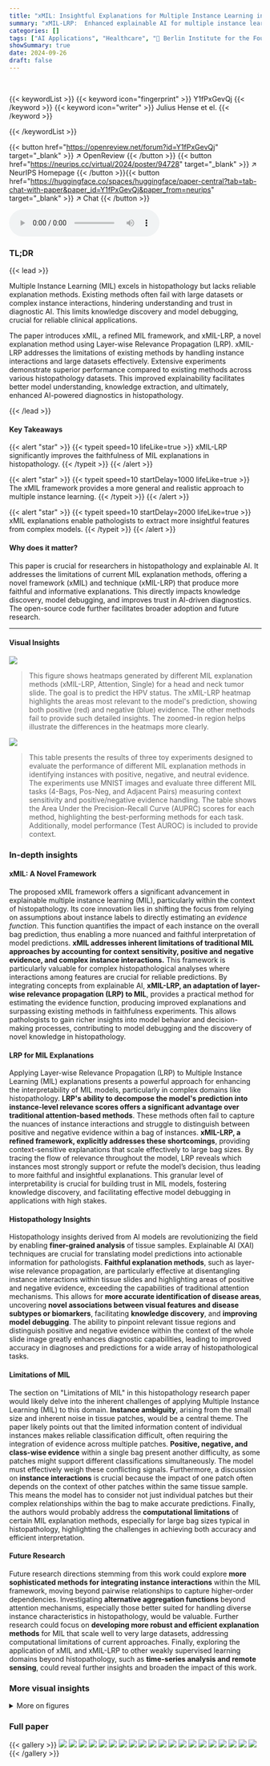 ```yaml
---
title: "xMIL: Insightful Explanations for Multiple Instance Learning in Histopathology"
summary: "xMIL-LRP:  Enhanced explainable AI for multiple instance learning in histopathology, boosting model transparency and enabling new knowledge discovery."
categories: []
tags: ["AI Applications", "Healthcare", "🏢 Berlin Institute for the Foundations of Learning and Data",]
showSummary: true
date: 2024-09-26
draft: false
---
```


<br>

{{< keywordList >}}
{{< keyword icon="fingerprint" >}} Y1fPxGevQj {{< /keyword >}}
{{< keyword icon="writer" >}} Julius Hense et el. {{< /keyword >}}
 
{{< /keywordList >}}

{{< button href="https://openreview.net/forum?id=Y1fPxGevQj" target="_blank" >}}
↗ OpenReview
{{< /button >}}
{{< button href="https://neurips.cc/virtual/2024/poster/94728" target="_blank" >}}
↗ NeurIPS Homepage
{{< /button >}}{{< button href="https://huggingface.co/spaces/huggingface/paper-central?tab=tab-chat-with-paper&paper_id=Y1fPxGevQj&paper_from=neurips" target="_blank" >}}
↗ Chat
{{< /button >}}



<audio controls>
    <source src="https://ai-paper-reviewer.com/Y1fPxGevQj/podcast.wav" type="audio/wav">
    Your browser does not support the audio element.
</audio>


### TL;DR


{{< lead >}}

Multiple Instance Learning (MIL) excels in histopathology but lacks reliable explanation methods.  Existing methods often fail with large datasets or complex instance interactions, hindering understanding and trust in diagnostic AI.  This limits knowledge discovery and model debugging, crucial for reliable clinical applications. 



The paper introduces xMIL, a refined MIL framework, and xMIL-LRP, a novel explanation method using Layer-wise Relevance Propagation (LRP).  xMIL-LRP addresses the limitations of existing methods by handling instance interactions and large datasets effectively. Extensive experiments demonstrate superior performance compared to existing methods across various histopathology datasets. This improved explainability facilitates better model understanding, knowledge extraction, and ultimately, enhanced AI-powered diagnostics in histopathology.

{{< /lead >}}


#### Key Takeaways

{{< alert "star" >}}
{{< typeit speed=10 lifeLike=true >}} xMIL-LRP significantly improves the faithfulness of MIL explanations in histopathology. {{< /typeit >}}
{{< /alert >}}

{{< alert "star" >}}
{{< typeit speed=10 startDelay=1000 lifeLike=true >}} The xMIL framework provides a more general and realistic approach to multiple instance learning. {{< /typeit >}}
{{< /alert >}}

{{< alert "star" >}}
{{< typeit speed=10 startDelay=2000 lifeLike=true >}} xMIL explanations enable pathologists to extract more insightful features from complex models. {{< /typeit >}}
{{< /alert >}}

#### Why does it matter?
This paper is crucial for researchers in histopathology and explainable AI.  It addresses the limitations of current MIL explanation methods, offering a novel framework (xMIL) and technique (xMIL-LRP) that produce more faithful and informative explanations. This directly impacts knowledge discovery, model debugging, and improves trust in AI-driven diagnostics.  The open-source code further facilitates broader adoption and future research.

------
#### Visual Insights



![](https://ai-paper-reviewer.com/Y1fPxGevQj/figures_1_1.jpg)

> This figure shows heatmaps generated by different MIL explanation methods (xMIL-LRP, Attention, Single) for a head and neck tumor slide. The goal is to predict the HPV status. The xMIL-LRP heatmap highlights the areas most relevant to the model's prediction, showing both positive (red) and negative (blue) evidence. The other methods fail to provide such detailed insights.  The zoomed-in region helps illustrate the differences in the heatmaps more clearly.





![](https://ai-paper-reviewer.com/Y1fPxGevQj/tables_7_1.jpg)

> This table presents the results of three toy experiments designed to evaluate the performance of different MIL explanation methods in identifying instances with positive, negative, and neutral evidence.  The experiments use MNIST images and evaluate three different MIL tasks (4-Bags, Pos-Neg, and Adjacent Pairs) measuring context sensitivity and positive/negative evidence handling. The table shows the Area Under the Precision-Recall Curve (AUPRC) scores for each method, highlighting the best-performing methods for each task. Additionally, model performance (Test AUROC) is included to provide context.





### In-depth insights


#### xMIL: A Novel Framework
The proposed xMIL framework offers a significant advancement in explainable multiple instance learning (MIL), particularly within the context of histopathology.  Its core innovation lies in shifting the focus from relying on assumptions about instance labels to directly estimating an *evidence function*. This function quantifies the impact of each instance on the overall bag prediction, thus enabling a more nuanced and faithful interpretation of model predictions.  **xMIL addresses inherent limitations of traditional MIL approaches by accounting for context sensitivity, positive and negative evidence, and complex instance interactions.** This framework is particularly valuable for complex histopathological analyses where interactions among features are crucial for reliable predictions.  By integrating concepts from explainable AI, **xMIL-LRP, an adaptation of layer-wise relevance propagation (LRP) to MIL**, provides a practical method for estimating the evidence function, producing improved explanations and surpassing existing methods in faithfulness experiments.  This allows pathologists to gain richer insights into model behavior and decision-making processes, contributing to model debugging and the discovery of novel knowledge in histopathology.

#### LRP for MIL Explanations
Applying Layer-wise Relevance Propagation (LRP) to Multiple Instance Learning (MIL) explanations presents a powerful approach for enhancing the interpretability of MIL models, particularly in complex domains like histopathology.  **LRP's ability to decompose the model's prediction into instance-level relevance scores offers a significant advantage over traditional attention-based methods**. These methods often fail to capture the nuances of instance interactions and struggle to distinguish between positive and negative evidence within a bag of instances.  **xMIL-LRP, a refined framework, explicitly addresses these shortcomings**, providing context-sensitive explanations that scale effectively to large bag sizes. By tracing the flow of relevance throughout the model, LRP reveals which instances most strongly support or refute the model’s decision, thus leading to more faithful and insightful explanations. This granular level of interpretability is crucial for building trust in MIL models, fostering knowledge discovery, and facilitating effective model debugging in applications with high stakes.

#### Histopathology Insights
Histopathology insights derived from AI models are revolutionizing the field by enabling **finer-grained analysis** of tissue samples.  Explainable AI (XAI) techniques are crucial for translating model predictions into actionable information for pathologists. **Faithful explanation methods**, such as layer-wise relevance propagation, are particularly effective at disentangling instance interactions within tissue slides and highlighting areas of positive and negative evidence, exceeding the capabilities of traditional attention mechanisms.  This allows for **more accurate identification of disease areas**, uncovering **novel associations between visual features and disease subtypes or biomarkers**, facilitating **knowledge discovery**, and **improving model debugging**. The ability to pinpoint relevant tissue regions and distinguish positive and negative evidence within the context of the whole slide image greatly enhances diagnostic capabilities, leading to improved accuracy in diagnoses and predictions for a wide array of histopathological tasks.

#### Limitations of MIL
The section on "Limitations of MIL" in this histopathology research paper would likely delve into the inherent challenges of applying Multiple Instance Learning (MIL) to this domain.  **Instance ambiguity**, arising from the small size and inherent noise in tissue patches, would be a central theme. The paper likely points out that the limited information content of individual instances makes reliable classification difficult, often requiring the integration of evidence across multiple patches.  **Positive, negative, and class-wise evidence** within a single bag present another difficulty, as some patches might support different classifications simultaneously.  The model must effectively weigh these conflicting signals.  Furthermore, a discussion on **instance interactions** is crucial because the impact of one patch often depends on the context of other patches within the same tissue sample. This means the model has to consider not just individual patches but their complex relationships within the bag to make accurate predictions.  Finally, the authors would probably address the **computational limitations** of certain MIL explanation methods, especially for large bag sizes typical in histopathology, highlighting the challenges in achieving both accuracy and efficient interpretation.

#### Future Research
Future research directions stemming from this work could explore **more sophisticated methods for integrating instance interactions** within the MIL framework, moving beyond pairwise relationships to capture higher-order dependencies.  Investigating **alternative aggregation functions** beyond attention mechanisms, especially those better suited for handling diverse instance characteristics in histopathology, would be valuable.  Further research could focus on **developing more robust and efficient explanation methods** for MIL that scale well to very large datasets, addressing computational limitations of current approaches.  Finally, exploring the application of xMIL and xMIL-LRP to other weakly supervised learning domains beyond histopathology, such as **time-series analysis and remote sensing**, could reveal further insights and broaden the impact of this work.


### More visual insights

<details>
<summary>More on figures
</summary>


![](https://ai-paper-reviewer.com/Y1fPxGevQj/figures_4_1.jpg)

> This figure illustrates the two main steps of the xMIL framework: aggregation function estimation and evidence function estimation. Panel A shows the standard MIL model architecture applied to a histopathology slide, while Panel B details the xMIL-LRP method for explaining AttnMIL, highlighting the backpropagation of model output to input instances and the use of color-coded relevance flow to represent positive and negative evidence.


![](https://ai-paper-reviewer.com/Y1fPxGevQj/figures_9_1.jpg)

> This figure displays the results of a faithfulness evaluation for TransMIL, a method for multiple instance learning (MIL). The top row shows perturbation curves, which illustrate how the model's prediction changes as progressively more of the most relevant patches (as determined by different explanation methods) are removed from the input. The bottom row shows box plots summarizing the area under the perturbation curve (AUPC) for each explanation method across all slides. Lower AUPC values indicate higher faithfulness, meaning the explanation method's rankings of patch importance more accurately reflect the model's predictions.


![](https://ai-paper-reviewer.com/Y1fPxGevQj/figures_20_1.jpg)

> This figure displays the results of a faithfulness evaluation for TransMIL model using a patch-dropping method.  The top row shows perturbation curves illustrating how the model's prediction changes as progressively more of the most relevant patches are removed. The bottom row presents boxplots summarizing the area under the perturbation curves (AUPC) for each explanation method across all slides. Lower AUPC values indicate higher faithfulness, meaning the explanation method better reflects the model's predictions.


![](https://ai-paper-reviewer.com/Y1fPxGevQj/figures_20_2.jpg)

> This figure compares heatmaps from three different MIL explanation methods: xMIL-LRP, Attention, and Single.  It uses a head and neck tumor slide as an example, showing how each method highlights different areas of the slide as important for predicting HPV status.  xMIL-LRP offers a more detailed and nuanced explanation, distinguishing between positive and negative evidence, while the other methods provide less insightful results.


![](https://ai-paper-reviewer.com/Y1fPxGevQj/figures_21_1.jpg)

> The figure shows heatmaps generated by three different MIL explanation methods (xMIL-LRP, Attention, Single) applied to a head and neck tumor slide.  The heatmaps highlight the areas of the slide that are most important for the model's prediction of HPV status. xMIL-LRP provides a more detailed and accurate explanation than the other two methods, showing both positive and negative evidence for the prediction. The other methods fail to provide such detailed insights.


![](https://ai-paper-reviewer.com/Y1fPxGevQj/figures_21_2.jpg)

> This figure shows heatmaps generated by three different MIL explanation methods: xMIL-LRP, Attention, and Single.  The heatmaps highlight regions of a tissue slide that are most important for a model's prediction of HPV status. xMIL-LRP provides a more detailed explanation, differentiating between positive (red) and negative (blue) evidence, which allows pathologists to better understand the model's reasoning.  The other two methods provide less detailed and less informative heatmaps.


![](https://ai-paper-reviewer.com/Y1fPxGevQj/figures_21_3.jpg)

> This figure compares heatmaps from three different MIL explanation methods (xMIL-LRP, Attention, and Single) applied to a head and neck tumor slide.  The goal is to predict HPV status. xMIL-LRP provides a more detailed and accurate heatmap highlighting areas of positive and negative evidence, allowing pathologists to understand the model's decision-making process. In contrast, the other two methods provide less informative heatmaps.


</details>






### Full paper

{{< gallery >}}
<img src="https://ai-paper-reviewer.com/Y1fPxGevQj/1.png" class="grid-w50 md:grid-w33 xl:grid-w25" />
<img src="https://ai-paper-reviewer.com/Y1fPxGevQj/2.png" class="grid-w50 md:grid-w33 xl:grid-w25" />
<img src="https://ai-paper-reviewer.com/Y1fPxGevQj/3.png" class="grid-w50 md:grid-w33 xl:grid-w25" />
<img src="https://ai-paper-reviewer.com/Y1fPxGevQj/4.png" class="grid-w50 md:grid-w33 xl:grid-w25" />
<img src="https://ai-paper-reviewer.com/Y1fPxGevQj/5.png" class="grid-w50 md:grid-w33 xl:grid-w25" />
<img src="https://ai-paper-reviewer.com/Y1fPxGevQj/6.png" class="grid-w50 md:grid-w33 xl:grid-w25" />
<img src="https://ai-paper-reviewer.com/Y1fPxGevQj/7.png" class="grid-w50 md:grid-w33 xl:grid-w25" />
<img src="https://ai-paper-reviewer.com/Y1fPxGevQj/8.png" class="grid-w50 md:grid-w33 xl:grid-w25" />
<img src="https://ai-paper-reviewer.com/Y1fPxGevQj/9.png" class="grid-w50 md:grid-w33 xl:grid-w25" />
<img src="https://ai-paper-reviewer.com/Y1fPxGevQj/10.png" class="grid-w50 md:grid-w33 xl:grid-w25" />
<img src="https://ai-paper-reviewer.com/Y1fPxGevQj/11.png" class="grid-w50 md:grid-w33 xl:grid-w25" />
<img src="https://ai-paper-reviewer.com/Y1fPxGevQj/12.png" class="grid-w50 md:grid-w33 xl:grid-w25" />
<img src="https://ai-paper-reviewer.com/Y1fPxGevQj/13.png" class="grid-w50 md:grid-w33 xl:grid-w25" />
<img src="https://ai-paper-reviewer.com/Y1fPxGevQj/14.png" class="grid-w50 md:grid-w33 xl:grid-w25" />
<img src="https://ai-paper-reviewer.com/Y1fPxGevQj/15.png" class="grid-w50 md:grid-w33 xl:grid-w25" />
<img src="https://ai-paper-reviewer.com/Y1fPxGevQj/16.png" class="grid-w50 md:grid-w33 xl:grid-w25" />
<img src="https://ai-paper-reviewer.com/Y1fPxGevQj/17.png" class="grid-w50 md:grid-w33 xl:grid-w25" />
<img src="https://ai-paper-reviewer.com/Y1fPxGevQj/18.png" class="grid-w50 md:grid-w33 xl:grid-w25" />
<img src="https://ai-paper-reviewer.com/Y1fPxGevQj/19.png" class="grid-w50 md:grid-w33 xl:grid-w25" />
<img src="https://ai-paper-reviewer.com/Y1fPxGevQj/20.png" class="grid-w50 md:grid-w33 xl:grid-w25" />
{{< /gallery >}}